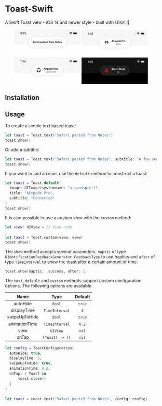 # Toast-Swift

A Swift Toast view - iOS 14 and newer style - built with UIKit. 🍞

<div align="center">
  <img src="Screenshots/Text.png" width="220px">
  <img src="Screenshots/Airpods%20Pro.png" width="220px">
  <img src="Screenshots/Airpods%20Max.png" width="220px">
  <img src="Screenshots/Silent%20Mode.png" width="220px">
</div>

## Installation

## Usage
To create a simple text based toast:
```swift
let toast = Toast.text("Safari pasted from Notes")
toast.show()
```

Or add a subtitle:
```swift
let toast = Toast.text("Safari pasted from Notes", subtitle: "A few seconds ago")
toast.show()
```

If you want to add an icon, use the `default` method to construct a toast:
```swift
let toast = Toast.default(
  image: UIImage(systemname: "airpodspro")!,
  title: "Airpods Pro",
  subtitle: "Connected"
)
toast.show()
```

It is also possible to use a custom view with the `custom` method:
```swift
let view: UIView = // View code

let toast = Toast.custom(view: view)
toast.show()
```

The `show` method accepts several parameters. `haptic` of type `UINotificationFeedbackGenerator.FeedbackType` to use haptics and `after` of type `TimeInterval` to show the toast after a certain amount of time:
```swift
toast.show(haptic: .success, after: 1)
```

The `text`, `default` and `custom` methods support custom configuration options. The following options are available:

|      Name     |       Type      | Default |
|:-------------:|:---------------:|:-------:|
|    autoHide   |      `Bool`     |  `true` |
|  displayTime  |  `TimeInterval` |   `4`   |
| swipeUpToHide |      `Bool`     |  `true` |
| animationTime |  `TimeInterval` |  `0.2`  |
|      view     |     `UIView`    |  `nil`  |
|     onTap     | `(Toast) -> ()` |  `nil`  |


```swift
let config = ToastConfiguration(
  autoHide: true,
  displayTime: 5,
  swipeUpToHide: true,
  animationTime: 0.2,
  onTap: { Toast in
      toast.close()
  }
)

let toast = toast.text("Safari pasted from Notes", config: config)
```
